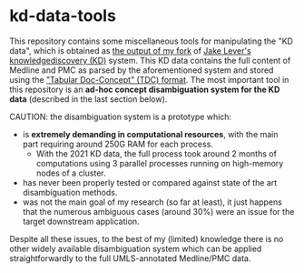 # kd-data-tools

This repository contains some miscellaneous tools for manipulating the "KD data", which is obtained as [the output of my fork](https://github.com/erwanm/knowledgediscovery) of [Jake Lever's knowledgediscovery (KD)](https://github.com/jakelever/knowledgediscovery) system. This KD data contains the full content of Medline and PMC as parsed by the aforementioned system and stored using the ["Tabular Doc-Concept" (TDC) format](https://github.com/erwanm/knowledgediscovery#format-of-the-output-files). The most important tool in this repository is an **ad-hoc concept disambiguation system for the KD data** (described in the last section below).  

CAUTION: the disambiguation system is a prototype which:

* is **extremely demanding in computational resources**, with the main part requiring around 250G RAM for each process. 
  * With the 2021 KD data, the full process took around 2 months of computations using 3 parallel processes running on high-memory nodes of a cluster.
* has never been properly tested or compared against state of the art disambiguation methods.
* was not the main goal of my research (so far at least), it just happens that the numerous ambiguous cases (around 30%) were an issue for the target downstream application.

Despite all these issues, to the best of my (limited) knowledge there is no other widely available disambiguation system which can be applied straightforwardly to the full UMLS-annotated Medline/PMC data. 
